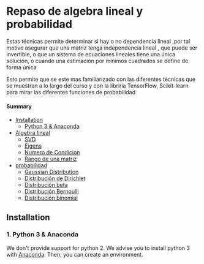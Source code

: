 # Repaso de algebra lineal y probabilidad


Estas técnicas permite determinar si hay o no dependencia lineal ,por tal motivo asegurar que una matriz tenga independencia lineal , que puede ser invertible, o que un sistema de ecuaciones lineales tiene una única solución, o cuando una estimación por mínimos cuadrados se define de forma única

Esto permite que se este mas familiarizado con las diferentes técnicas que se muestran a lo largo del curso y con la libriria TensorFlow, Scikit-learn para mirar las diferentes funciones de probabilidad

#### Summary

* [Installation](#installation)
    * [Python 3 & Anaconda](#1-python-3--anaconda)
* [Algebra lineal](https://github.com/sebastianlop8/Machine_Learning/blob/master/review%20_of_linear%20algebra_probability/tarea%201.ipynb)
    * [SVD](https://github.com/sebastianlop8/Machine_Learning/blob/master/review%20_of_linear%20algebra_probability/tarea%201.ipynb)
    * [Eigens](https://github.com/sebastianlop8/Machine_Learning/blob/master/review%20_of_linear%20algebra_probability/tarea%201.ipynb)
    * [Numero de Condicion](https://github.com/sebastianlop8/Machine_Learning/blob/master/review%20_of_linear%20algebra_probability/tarea%201.ipynb)
    * [Rango de una matriz](https://github.com/sebastianlop8/Machine_Learning/blob/master/review%20_of_linear%20algebra_probability/tarea%201.ipynb)
* [probabilidad](https://github.com/sebastianlop8/Machine_Learning/blob/master/review%20_of_linear%20algebra_probability/tarea%202.ipynb)
    * [Gaussian Distribution](https://github.com/sebastianlop8/Machine_Learning/blob/master/review%20_of_linear%20algebra_probability/tarea%202.ipynb)
    * [Distribución de Dirichlet](https://github.com/sebastianlop8/Machine_Learning/blob/master/review%20_of_linear%20algebra_probability/tarea%202.ipynb)
    * [Distribución beta](https://github.com/sebastianlop8/Machine_Learning/blob/master/review%20_of_linear%20algebra_probability/tarea%202.ipynb)
    * [Distribución Bernoulli](https://github.com/sebastianlop8/Machine_Learning/blob/master/review%20_of_linear%20algebra_probability/tarea%202.ipynb)
    * [Distribución binomial](https://github.com/sebastianlop8/Machine_Learning/blob/master/review%20_of_linear%20algebra_probability/tarea%202.ipynb)

## Installation

### 1. Python 3 & Anaconda

We don't provide support for python 2. We advise you to install python 3 with [Anaconda](https://www.continuum.io/downloads). Then, you can create an environment.
